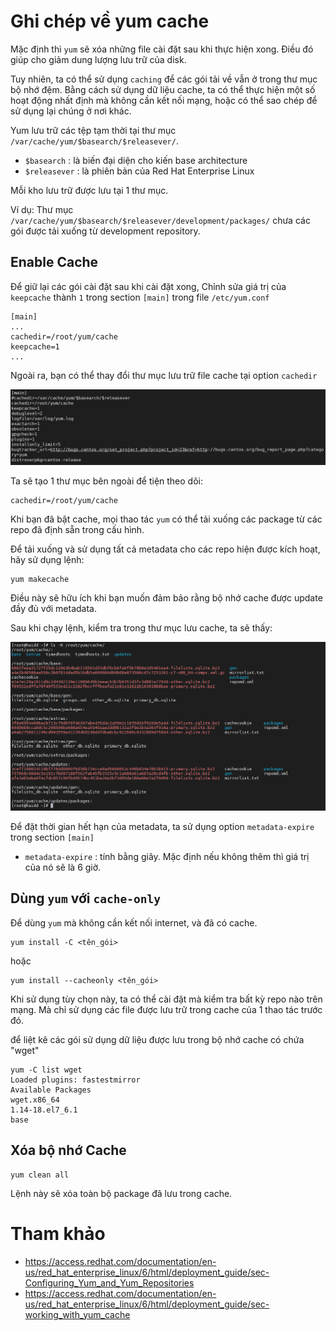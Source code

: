 # Ghi chép về yum cache

Mặc định thì `yum` sẽ xóa những file cài đặt sau khi thực hiện xong. Điều đó giúp cho giảm dung lượng lưu trữ của disk.

Tuy nhiên, ta có thể sử dụng `caching` để các gói tải về vẫn ở trong thư mục bộ nhớ đệm. Bằng cách sử dụng dữ liệu cache, ta có thể thực hiện một số hoạt động nhất định mà không cần kết nối mạng, hoặc có thể sao chép để sử dụng lại chúng ở nơi khác.


Yum lưu trữ các tệp tạm thời tại thư mục `/var/cache/yum/$basearch/$releasever/`.

- `$basearch` : là biến đại diện cho kiến base architecture
- `$releasever` : là phiên bản của  Red Hat Enterprise Linux

Mỗi kho lưu trữ được lưu tại 1 thư mục.

Ví dụ: Thư mục `/var/cache/yum/$basearch/$releasever/development/packages/` chưa các gói được tải xuống từ development repository.

## Enable Cache
Để giữ lại các gói cài đặt sau khi cài đặt xong, Chỉnh sửa giá trị của `keepcache` thành `1` trong section `[main]` trong file `/etc/yum.conf`
```
[main]
...
cachedir=/root/yum/cache
keepcache=1
...
```

Ngoài ra, bạn có thể thay đổi thư mục lưu trữ file cache tại option `cachedir`

<img src = "..\images\Screenshot_7.png">

Ta sẽ tạo 1 thư mục bên ngoài để tiện theo dõi:
```
cachedir=/root/yum/cache
```

Khi bạn đã bật cache, mọi thao tác `yum` có thể tải xuống các package từ các repo đã định sẵn trong cấu hình.

Để tải xuống và sử dụng tất cả metadata cho các repo hiện được kích hoạt, hãy sử dụng lệnh:
```
yum makecache
```

Điều này sẽ hữu ích khi bạn muốn đảm bảo rằng bộ nhớ cache được update đầy đủ với metadata.

Sau khi chạy lệnh, kiểm tra trong thư mục lưu cache, ta sẽ thấy:

<img src = "..\images\Screenshot_8.png">

Để đặt thời gian hết hạn của metadata, ta sử dụng option `metadata-expire` trong section `[main]`
- `metadata-expire` : tính bằng giây. Mặc định nếu không thêm thì giá trị của nó sẽ là 6 giờ.

## Dùng `yum` với `cache-only`
Để dùng `yum` mà không cần kết nối internet, và đã có cache.
```
yum install -C <tên_gói>
```
hoặc
```
yum install --cacheonly <tên_gói>
```

Khi sử dụng tùy chọn này, ta có thể cài đặt mà kiểm tra bất kỳ repo nào trên mạng. Mà chỉ sử dụng các file được lưu trữ trong cache của 1 thao tác trước đó.

để liệt kê các gói sử dụng dữ liệu được lưu trong bộ nhớ cache có chứa "wget"
```
yum -C list wget 
Loaded plugins: fastestmirror
Available Packages
wget.x86_64                                                        1.14-18.el7_6.1                                                         base
```

## Xóa bộ nhớ Cache
```
yum clean all
```

Lệnh này sẽ xóa toàn bộ package đã lưu trong cache.

# Tham khảo
- https://access.redhat.com/documentation/en-us/red_hat_enterprise_linux/6/html/deployment_guide/sec-Configuring_Yum_and_Yum_Repositories
- https://access.redhat.com/documentation/en-us/red_hat_enterprise_linux/6/html/deployment_guide/sec-working_with_yum_cache